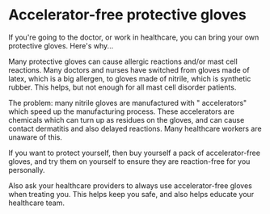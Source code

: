 [//]: # (
source: gpt-3 + jph editing
tags: protections
)

# Accelerator-free protective gloves

If you're going to the doctor, or work in healthcare, you can bring your own protective gloves.
 Here's why...

Many protective gloves can cause allergic reactions and/or mast cell reactions. Many doctors and nurses have switched from gloves made of latex, which is a big allergen, to gloves made of nitrile, which is synthetic rubber. This helps, but not enough for all mast cell disorder patients.

The problem: many nitrile gloves are manufactured with " accelerators" which speed up the manufacturing process. These accelerators are chemicals which can turn up as residues on the gloves, and can cause contact dermatitis and also delayed reactions. Many healthcare workers are unaware of this.

If you want to protect yourself, then buy yourself a pack of accelerator-free gloves, and try them on yourself to ensure they are reaction-free for you personally.

Also ask your healthcare providers to always use accelerator-free gloves when treating you. This helps keep you safe, and also helps educate your healthcare team.